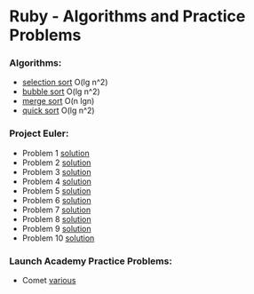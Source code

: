 # Ruby - Algorithms and Practice Problems  
### Algorithms:

- [selection sort](https://github.com/agrinb/comet/blob/master/sorting_algos/selection_sort.rb) O(lg n^2)
- [bubble sort](https://github.com/agrinb/comet/blob/master/sorting_algos/bubble.rb) O(lg n^2)
- [merge sort](https://github.com/agrinb/comet/blob/master/sorting_algos/merge.rb) O(n lgn)
- [quick sort](https://github.com/agrinb/comet/blob/master/sorting_algos/quicksort.rb) O(lg n^2)
 
### Project Euler: 
- Problem 1 [solution](https://github.com/agrinb/ProjectEuler/blob/master/p1.rb)
- Problem 2 [solution](https://github.com/agrinb/ProjectEuler/blob/master/p2.rb)
- Problem 3 [solution](https://github.com/agrinb/ProjectEuler/blob/master/p3.rb)
- Problem 4 [solution](https://github.com/agrinb/ProjectEuler/blob/master/p4.rb)
- Problem 5 [solution](https://github.com/agrinb/ProjectEuler/blob/master/p5.rb)
- Problem 6 [solution](https://github.com/agrinb/ProjectEuler/blob/master/p6.rb)
- Problem 7 [solution](https://github.com/agrinb/ProjectEuler/blob/master/p7.rb)
- Problem 8 [solution](https://github.com/agrinb/ProjectEuler/blob/master/p8.rb)
- Problem 9 [solution](https://github.com/agrinb/ProjectEuler/blob/master/p9.rb)
- Problem 10 [solution](https://github.com/agrinb/ProjectEuler/blob/master/p10.rb)

 
### Launch Academy Practice Problems: 
- Comet [various](https://github.com/agrinb/comet)

